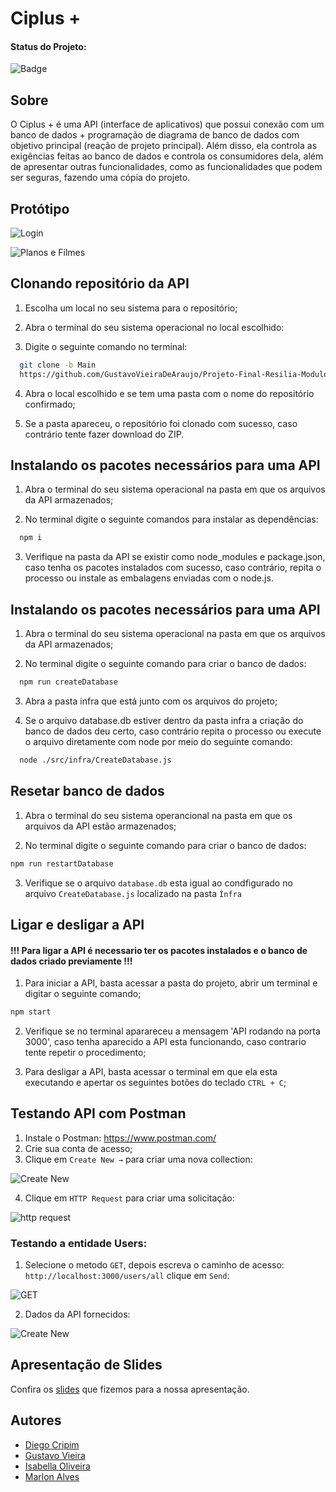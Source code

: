 # Ciplus +

#### Status do Projeto:

![Badge](https://img.shields.io/website?down_message=em%20andamento&label=STATUS&style=for-the-badge&up_message=conclu%C3%ADdo&url=https%3A%2F%2Fytallobruno.github.io%2FProjetoFinalModulo2%2F)


## Sobre

O Ciplus + é uma API (interface de aplicativos) que possui conexão com um banco de dados + programação de diagrama de banco de dados com objetivo principal (reação de projeto principal). Além disso, ela controla as exigências feitas ao banco de dados e controla os consumidores dela, além de apresentar outras funcionalidades, como as funcionalidades que podem ser seguras, fazendo uma cópia do projeto.
## Protótipo 

![Login](https://lh3.googleusercontent.com/wcBpgzjKLhIrQv0p6F12ZiF7rj2aJpdLNmLzHgNyxqzIGP5PzdxvNhkPChfMcvCb4uUeqpCxkkLoGlyiZGfT7hf-oeI8NKugixtCzkbOgswIPS_xBSvfQZJuv9Gwv1UHnI-gRwbIflz5jmYt9qtl0NZnxBQ1qareAakcRralTyJ6NskEt09vb3R91X3zt0jxgDtqjqx8w0SMoK5LQJVSBLjx9VRTVj3i3KO5m5gOjL7Yfc-TrcsLxzPcyBkPiSHyEgFhnwMrTTM4YziAnOlN3yjfdcgJRZd_Fic1TIm4TOKZ2FNTY5vNpChsNE7aAlnvenP1lwqe8l6vDW5I37_fuU66ojGFMeworbyRwgXWOOtmk-2gcfpSMlfhiJJKI2ifsYlp-aEM727jH0ImAQjJlqTbSC6d0wS-k44IhpzytLdO28uRG9TtNUmOvBaTQcEY6GSav33m_SVWNGqzahVXrCtyxie2JRrSHDaIT2gTW2Px757sXZt4R_5MA0sINEsfVBVqJG1btW4XD5aYc9tuLM2XGOMu6xsGr1DiWJnteacFvEMRp9LlqTJ_RZ8hM0zBebcxdehgyVEnp2VG8KHMxjFIU3jioYJDj2OCUbqnsMeiM5zD0tmIJ9EDmT2JkQGMTIfl3dp0qeTDRMCaRuLcKZ1TE044qAUP-4r_8cCrJFR4nII1mvmUy71QWiHZzHrlhFahQn11KksL4h3BDmipv-u03UT1BaQ1ewWGV4hUPktekaj5SKkRNruUAwc=w744-h262-no?authuser=0)

![Planos e Filmes](https://lh3.googleusercontent.com/wYPNZQv3eAZ4nX_Ftb2UGglPoa1uc1kbI83aZE5Fw2uHBni7QjIaEdqqiyozck2s2JG3NKTWLqU2phXuMtnQ5cpNaw7JftiyyLH5stMuZ0DvXZoqXueZzyV6QD6RkLwr8nqKAXs0eNLJxey7RLanpVhXoZ1BTAl-pjO--SoenNUoo2symwEHSCzUNJhDceSfc_1DBnq9XyS4pM2p9XE0cK2XvgRL_9uk1mBPI9kE6zMvNzJNuaZrDkgfD5HZUrapPeMjByinLO5vv1QngBh7tq7Ttb3T0SPd3wSmRX3Uaj_nDBDt3PNBx8EPiNp4GbU0DGeWivwBh_8pA90xziQMjLwf7c93QbZJb6uZ1YIE9kD7j6_j5JJObTVOkNQd-duJzXNm-Vwk5WNheUP7zPFxVZDCejtKSNWaXH_xS-5LE400HmusCgfCjafQaHb2kBWYyuDL8vb2cap9WGHFWHrrP4sGvn4LMNAMeXtd1WO2C0brk95289woJkoKIZO3VQU1Cxdzomg6R4igX2e-JmSEg12CRSUYM0C63e7a0HNY8MFNpYAOcHJKq34FbGhzbuVkcxbJn7oXUzYps5RleejOEcxhTtUQWf_no5BIJF7s1tAZHHZIY2in_coUSIJuJnu8AuIKSPGpj60aGqBSF127ghjnwNQ79os__LUF5fslGAnxcdc9CHOXPatl869Zj2MpdsKKKOdK0bmn4wr09hQB1crIzO0NEUOaAMRyc_dUV092LKpM7QbYT79RXZg=w744-h262-no?authuser=0)


## Clonando repositório da API

1. Escolha um local no seu sistema para o repositório;

2. Abra o terminal do seu sistema operacional no local escolhido:

3. Digite o seguinte comando no terminal:

```bash
  git clone -b Main 
  https://github.com/GustavoVieiraDeAraujo/Projeto-Final-Resilia-Modulo-4

```
    
4. Abra o local escolhido e se tem uma pasta com o nome do repositório confirmado;

5. Se a pasta apareceu, o repositório foi clonado com sucesso, caso contrário tente fazer download do ZIP.



## Instalando os pacotes necessários para uma API


1. Abra o terminal do seu sistema operacional na pasta em que os arquivos da API armazenados;

2. No terminal digite o seguinte comandos para instalar as dependências:

```bash
  npm i
```
3. Verifique na pasta da API se existir como node_modules e package.json, caso tenha os pacotes instalados com sucesso, caso contrário, repita o processo ou instale as embalagens enviadas com o node.js.


## Instalando os pacotes necessários para uma API

1. Abra o terminal do seu sistema operacional na pasta em que os arquivos da API armazenados;

2. No terminal digite o seguinte comando para criar o banco de dados:

```bash
  npm run createDatabase
```
3. Abra a pasta infra que está junto com os arquivos do projeto;

4. Se o arquivo database.db estiver dentro da pasta infra a criação do banco de dados deu certo, caso contrário repita o processo ou execute o arquivo diretamente com node por meio do seguinte comando:

```bash
  node ./src/infra/CreateDatabase.js
```
## Resetar banco de dados

1. Abra o terminal do seu sistema operancional na pasta em que os arquivos da API estão armazenados;

2. No terminal digite o seguinte comando para criar o banco de dados:

```bash
npm run restartDatabase
```

3. Verifique se o arquivo ``database.db`` esta igual ao condfigurado no arquivo ``CreateDatabase.js`` localizado na pasta ``Ìnfra``

## Ligar e desligar a API

#### !!! Para ligar a API é necessario ter os pacotes instalados e o banco de dados criado previamente !!!

1. Para iniciar a API, basta acessar a pasta do projeto, abrir um terminal e digitar o seguinte comando;

```bash
npm start
```

2. Verifique se no terminal aparareceu a mensagem 'API rodando na porta 3000', caso tenha aparecido a API esta funcionando, caso contrario tente repetir o procedimento;

3. Para desligar a API, basta acessar o terminal em que ela esta executando e apertar os seguintes botões do teclado  ``CTRL + C``;


## Testando API com Postman

1. Instale o Postman: https://www.postman.com/
2. Crie sua conta de acesso;
3. Clique em ``Create New →`` para criar uma nova collection:

![Create New](https://lh3.googleusercontent.com/OxbsgzhBvAkuZZ52ISAPUDdwQxto5VBfC2XY_u5WxQ1OsC6LyMSxe1Oa-bOLkGkpxBeS4f5rcNa0rIDFUcqYEv-hPvke_l3Md7CPinxpGVOqssK19Ylxs89wN8I2nEJtbpx3G-4-ySG41shnZDLLTHabWLUHudaJfgytewUuWgzIkbKSCOtLgOkOUEzclo5ev0-keGZBPDKMSroq2ezGw6jRQCsTMJ5DsERS5u_CF-c9ne1ggh4YRsPCcmjMz_bwO8zFqFFC1coELLHV15RQwviTyfbJDXgsyET3r70eNpeAWtnkr5zmD2DPbkIl3CfgNQs4TkXUwdZRg00sMLn4iPZAP55xdlWrN8GwNK0mso4sK3chkkIqOTRid9K2QdVHAZ6mRKyHef9pHdxu0A7VgYNIRbX4USB4aCYZA_3S0AaIej_oS3KDBGG-NzY5d86Zotu8pM0wyzcHxQXj1BwGGvW0lNIFh8BbEcwi0vOp_AgEwrDBtPdSK-p_O83UmZD5QTsGTrMN1PxccHjdtdTnwA-c7RRSaOuKMUYqCDSzn-ZMLHkUqv4q1jKg9x9wcVwRJLNsJc30lQuy9EfWzI1iWtLtM3Jl-fv-LP2U_DNimy3vs8Vix5md4JPjfNAb-1WuqKka3ZDyp8mLHlSZFpxAGuLkfaCtlyPmfPpe9XW5Ehazji1sWTVWenW2aChoCzmj4DvfDwFQA7AMHPXopqGBKwkmzry1RGOATPm9TiS0yd8Fp1NZ26y0AXipqJQ=w581-h255-no?authuser=0)

4. Clique em ``HTTP Request`` para criar uma solicitação:

![http request](https://lh3.googleusercontent.com/Z_BvR7aYYxCUMJguLtDzDef6SVUrG6JLfYKjkSJQe5z4ezZHbqZwbFbsdYl2C4TEQ4g7N1xO1VoPKkJmK-R46eIwQrO6Eo5a_o61Tnx2Y7VjqLFfkVUP4CMP6tInygUK16rZLhf6_1T7HxktU8kFpzijtUXS7tnuWUcPsLnCSIQAUvjdNThMj9Vhg-Bqu1ZjaN9-rp1LEEpPsXOrOIzRkHaCnBjwYXQLfjmbr4i_x7vy9gUYhpxVlASIucnhsA23_sRMT2S8J1qlpNo8jahFEt8kUMF3WtyU3ChqIyNbDNATFpFITAZc_QQG5m4zl0vzAlqlIeEFBwYz_HSJ2yARglJZKZ1tf-HSHjyeuJGpD8r_8_weefS0lsE3y4b7h3mrOH1EwiFJ5O0cS-XErfonMq1ctKbTkSrh_oMJUbAY3wjx1mEgP759avjQ5Lf90bk66EGiBWmvaYoF0NHV08owlZ9bWkkHXcVICY81aff7SJ4Qynj2w73PuW8uAkwh3VHRZdhUnpqZIVqPHnRiVr09bcH3x6I8Axe3tWR7tlw7Hg7T_fHWnwbrTkGirdnAPcQo66HABbk0gYOtq4kMFtYH734gAEVo4nK8qs2KuL-LmimV64-vBEc-aaRGlJBzTPknuOZvqhqXwhMRxMHzogfl7undbYaGwZFiMcAp98rBql4dZV75z5hodhJ6us5095sAfWcK1lagjwOM03ILcAJaVFX-6xvufFh_V6vJeNQO7tlL-fQ_I3ZnFxRa9-g=w744-h316-no?authuser=0)



### Testando a entidade Users:


1. Selecione o metodo `GET`, depois escreva o caminho de acesso: `http://localhost:3000/users/all` clique em `Send`:

![GET](https://lh3.googleusercontent.com/UWBk6en0MmTj-BIjSoKezyt82NRc7CAn7gFqgzT45gO5sNy8SeYpsWPLdyyOyIl5pdmApCchn13HQWEh0gKYQNRpwEu4GksbD3bQN78DRW4aybmrgyKOGKb9PMNNDqEUJfhwyRaQRqrS11JY0aaBjNi53DyH6wmIi3N8MOamzPlUTI5OSJ7_ugiSZbRgDsXyXq3RLl2iPQi76SCx_3KcLks831otEe51lu7zFQvI1naB4dhZ_bJctY__rYHb12pV4DCkgwuT8fTBZE93wP3z6Tgm7x__5necoFa18uk5ZBDa0tfjMujvSvRfAwPFJbg4fRyrmsYAKUEEyAc21OFOXH3gcIYwFKqIxP-gaaXXc80Lm8S24N_o-GMd9jnNTq87cdE2by8z4fn3tEGDo4-brl0bRRCelzK73opzBrdzJTsz5eF2hWHrxF3UsMbH0l9XXHzEC2frESQ8NGy2EmW609QLhAkHvqiqLVwW-iqYkxQ-CVAtuFe8RE5nGOre4X0iNOpaClhPBftEPv5DySDDqXX_JNGgsYslJrvePpKJkPXnvI4PwuZ6VjIb-upyZuWrXa-OtZgtmjgPomU8Sie8GK8SH7vaAJ1ivRygVk8NR4eVUfZ4wOK9WrKJNhs1-jc1gJKL_RBn9h2BWZh7hpPSUfvQtNAJ688CTd6jcHGcj1jiWBXYu5E3L9Uhi2gRagI0Q2Uq8eS1ivC7DwOj1E-UK49F-bNfBR1W7OjbPWJ86zR6B7snFnw_ikCvaAE=w1366-h481-no?authuser=0)

2. Dados da API fornecidos:


![Create New](https://lh3.googleusercontent.com/DXNV8gfqVqJga-FMzc6vRWDrNNViYaqV5ZIR1CLMQpo2DCh_Gmk_S0DOcw1TMuVzGR8W1S5qV3WWf2m51apinqBY6Tpw8Kf_8g_GW9C-e9DdnwzosZdS8bItmOb0pMneDEjSEmmFg6gIuEEAnwMAaXEogFUoXgseBYCmi_Vn62JbzGu-iVHeyxrG1TtHkENMJtqbR0YqmY7kHX0h2MGEzT_Hr9wh0aoKLdsWX9JoXSTgtgtpqwbjXPmMaWaXkkB3BdkJ574q2gEOxjo-4dkshb0ZPn-SloireZnMXg9Q9tFFnWsopAvg6Jl-f5dX2ILv1XXaQB3SxA3-WMrFLY6qZza9mOlFFOjNG4ryk5pp1Th_5IfbbjsA2RgdbaDC6LBtDK1jJI147xb81EK_I8QCh-8CKSXz7FdDQWQSx3u470kCaAtxcrDdAS00dcujopHF7K7gAQh4veeTHnMr-jjfqdu255WyiLxzwuWMyuYvX1JKGP6KoU89YdnGbbhMQNogSCOO6I5DLFtHrcBJ3CRDfo3MtF73lDsbXiRrtxxbi7zhL_2ufzJ_lN_-s_Xk0zJOgZzyGaFiYNsFYgc4ARgJdKutXY8o1ptX1wdI5DkST3kDkrV7yyaAkOmxgZN3jBvlDqxlhU5YTtwhyHrqJnmYdD8cldXxlC_EZVRaZXE_AjS63hejnmiRaz2Lj0Bv_FkSdJ9l528nzk2s2d4AbKYgY22r7A3WMdn48CptE0zBXF5RON85O3tOcdB6PK0=w371-h199-no?authuser=0)


## Apresentação de Slides
Confira os [slides](https://www.canva.com/design/DAFJDodWpHc/ahlf-7_faJRB4SMG712-NQ/watch?utm_content=DAFJDodWpHc&utm_campaign=designshare&utm_medium=link&utm_source=publishsharelink) que fizemos para a nossa apresentação.


## Autores

- [Diego Cripim](https://github.com/Cripim)
- [Gustavo Vieira](https://github.com/GustavoVieiraDeAraujo)
- [Isabella Oliveira](https://github.com/isabellaoliv)
- [Marlon Alves](https://github.com/Marlonalvss)


